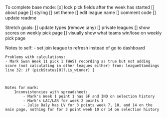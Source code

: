 To complete base mode:
    [x] lock pick fields after the week has started
    [] about page
    [] styling
        [] set theme
    [] edit league name
    [] comment code
    [] update readme

Stretch goals:
    [] update types (remove :any)
    [] private leagues
    [] show scores on weekly pick page
    [] visually show what teams win/lose on weekly pick page


Notes to self:
    - set join league to refresh instead of go to dashboard


    Problems with calculations:
    - Mark Swan Week 11 pick 1 (WAS) recording as true but not adding score (not calculating in other leagues either) from: leagueStandings line 32: if (pickStatus[0]?.is_winner) {



    Notes for mark:
        Inconsistencies with spreadsheet:
            - Mark's Week 1 point 1 has SF and IND on selection history
            - Mark's LAC/LAR for week 2 points 3
            - Julie Daly has LV for 3 points week 7, 10, and 14 on the main page, nothing for for 3 point week 10 or 14 on selection history
